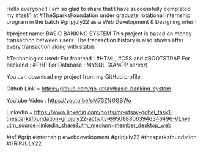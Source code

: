 Hello everyone!!
I am so glad to share that I have successfully completed my #task1 at #TheSparksFoundation under graduate rotational internship program in the batch #gripjuly22 as a Web Development & Designing intern

#project name: BASIC BANKING SYSTEM
This project is based on money transaction between users. The transaction history is also shown after every transaction along with status

#Technologies used:
For frontend : #HTML, #CSS and #BOOTSTRAP
For backend : #PHP
For Database : MYSQL (XAMPP server)

You can download my project from my GitHub profile:

Github Link = https://github.com/go-utsav/basic-banking-system

Youtube Video : https://youtu.be/sM73ZNOGBWo

LinkedIn = https://www.linkedin.com/posts/mr-utsav-gohel_task1-thesparksfoundation-gripjuly22-activity-6950888063946346496-VLhy?utm_source=linkedin_share&utm_medium=member_desktop_web

#tsf #grip #internship #webdevelopment #gripjuly22 #thesparksfoundation #GRIPJULY22
